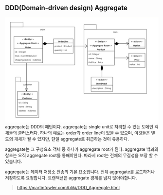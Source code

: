 ## DDD(Domain-driven design) Aggregate
![aggregate](./aggregate.png)
aggregate는 DDD의 패턴이다.
aggregate는 single unit로 처리할 수 있는 도메인 객체들의 클러스터다.
하나의 예로는 order과 order line이 있을 수 있으며, 이것들은 별도의 개체가 될 수 있지만, 단일 aggregate로 취급하는 것이 유용하다.

aggregate는 그 구성요소 객체 중 하나가 aggregate root가 된다.
aggregate 밖과의 참조는 오직 aggregate root를 통해야한다. 
따라서 root는 전체의 무결성을 보장 할 수 있습니다.

aggregate는 데이터 저장소 전송의 기본 요소입니다. 
전체 aggregate를 로드하거나 저장하도록 요청합니다. 트랜잭션은 aggregate 경계를 넘지 않아야합니다.
> https://martinfowler.com/bliki/DDD_Aggregate.html

